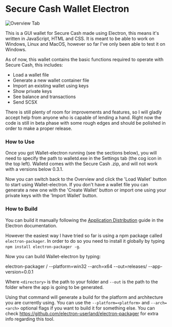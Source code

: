 # Secure Cash Wallet Electron

![Overview Tab](https://image.ibb.co/d9ovhH/overview.png "Overview Tab")

This is a GUI wallet for Secure Cash made using Electron, this means it's written in JavaScript, HTML and CSS. 
It is meant to be able to work on Windows, Linux and MacOS, however so far I've only been able to test it on Windows.

As of now, this wallet contains the basic functions required to operate with Secure Cash, this includes:
  * Load a wallet file
  * Generate a new wallet container file
  * Import an existing wallet using keys
  * Show private keys
  * See balance and transactions
  * Send SCSX

There is still plenty of room for improvements and features, so I will gladly accept help from anyone who is capable of lending a hand. Right now the code is still in beta phase with some rough edges and should be polished in order to make a proper release.

### How to Use

Once you got Wallet-electron running (see the sections below), you will need to specify the path to walletd.exe in the Settings tab (the cog icon in the top left). Walletd comes with the Secure Cash .zip, and will not work with a versions below 0.3.1.

Now you can switch back to the Overview and click the 'Load Wallet' button to start using Wallet-electron. If you don't have a wallet file you can generate a new one with the 'Create Wallet' button or import one using your private keys with the 'Import Wallet' button.


### How to Build

You can build it manually following the [Application Distribution](https://electronjs.org/docs/tutorial/application-distribution) guide in the Electron documentation. 

However the easiest way I have tried so far is using a npm package called `electron-packager`. In order to do so you need to install it globally by typing `npm install electron-packager -g`. 

Now you can build Wallet-electron by typing:

electron-packager /<directory> --platform=win32 --arch=x64 --out=releases/ --app-version=0.0.1

Where `<directory>` is the path to your folder and `--out` is the path to the folder where the app is going to be generated.

Using that command will generate a build for the platform and architecture you are currently using. You can use the `--platform=<platform>` and `--arch=<arch>` optional flags if you want to build it for something else. You can check https://github.com/electron-userland/electron-packager for extra info regarding this tool.
